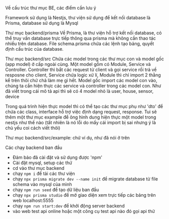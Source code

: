 Về cấu trúc thư mục BE, các điểm cần lưu ý

Framework sử dụng là Nestjs, thư viện sử dụng để kết nối database là Prisma, database sử dụng là Mysql

Thư mục backend/prisma
Về Prisma, là thư viện hỗ trợ kết nối database, có thể truy vấn database trực tiếp thông qua prisma mà không cần thao tác nhiều trên database. File schema.prisma chứa các lệnh tạo bảng, quyết định cấu trúc của database.

Thư mục backend/src
Chứa các model trong các thư mục con và model gốc (app model) ở cấp ngoài cùng. Một model gồm có Module, Service và Controller. Controller thì bắt các request từ client và gọi service rồi trả về resposne cho client, Service chứa logic xử lí, Module thì chỉ import 2 thằng kể trên thôi chứ chả làm mẹ gì hết. Model gốc import các model con vào, chúng ta cần hiện thực các service và controller trong các model con. Như đã viết trong cái mô tả api thì sẽ có 4 model nhỏ là user, house, sensor, device

Trong quá trình hiện thực model thì có thể tạo các thư mục phụ như 'dto' để chứa các class, interface hỗ trợ việc định dạng request, response. Tui sẽ thêm một thư mục example để ông hình dung hiện thực một model trong nestjs như thế nào (tất nhiên là nó lỗi do mấy cái import bị sai nhưng ý là chủ yếu coi cách viết thôi)

Thư mục backend/src/example: chứ ví dụ, như đã nói ở trên

Các chạy backend ban đầu

- Đảm bảo đã cài đặt và sử dụng được 'npm'
- Cài đặt mysql, setup các thứ
- cd vào thư mục backend
- chạy `npm i` để tải các thư viện
- chạy `npx prisma migrate dev --name init` để migrate database từ file schema vào mysql của mình
- chạy `npm run seed` để tạo dữ liệu ban đầu
- chạy `npx prisma studio` để mở giao diện xem trực tiếp các bảng trên web localhost:5555
- chạy `npm run start:dev` để khởi động server backend
- vào web test api online hoặc một công cụ test api nào đó gọi api thử
